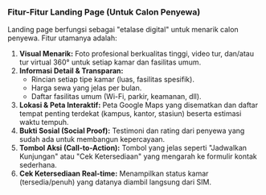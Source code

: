 ### Fitur-Fitur Landing Page (Untuk Calon Penyewa)

Landing page berfungsi sebagai "etalase digital" untuk menarik calon penyewa. Fitur utamanya adalah:

1.  **Visual Menarik:** Foto profesional berkualitas tinggi, video tur, dan/atau tur virtual 360° untuk setiap kamar dan fasilitas umum.
2.  **Informasi Detail & Transparan:**
    * Rincian setiap tipe kamar (luas, fasilitas spesifik).
    * Harga sewa yang jelas per bulan.
    * Daftar fasilitas umum (Wi-Fi, parkir, keamanan, dll).
3.  **Lokasi & Peta Interaktif:** Peta Google Maps yang disematkan dan daftar tempat penting terdekat (kampus, kantor, stasiun) beserta estimasi waktu tempuh.
4.  **Bukti Sosial (Social Proof):** Testimoni dan rating dari penyewa yang sudah ada untuk membangun kepercayaan.
5.  **Tombol Aksi (Call-to-Action):** Tombol yang jelas seperti "Jadwalkan Kunjungan" atau "Cek Ketersediaan" yang mengarah ke formulir kontak sederhana.
6.  **Cek Ketersediaan Real-time:** Menampilkan status kamar (tersedia/penuh) yang datanya diambil langsung dari SIM.
